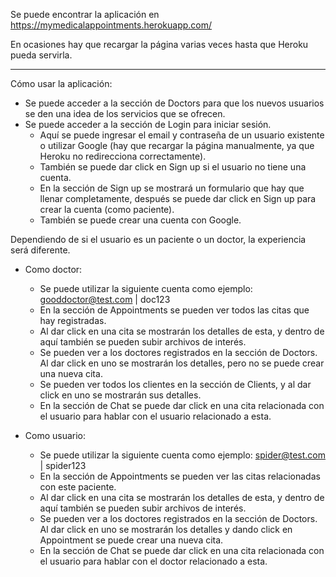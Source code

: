 Se puede encontrar la aplicación en https://mymedicalappointments.herokuapp.com/

En ocasiones hay que recargar la página varias veces hasta que Heroku pueda servirla.

-------------------------------------------------------------------------------------------------------------------------------------------------------------------------

Cómo usar la aplicación:
- Se puede acceder a la sección de Doctors para que los nuevos usuarios se den una idea de los servicios que se ofrecen.
- Se puede acceder a la sección de Login para iniciar sesión.
  - Aquí se puede ingresar el email y contraseña de un usuario existente o utilizar Google (hay que recargar la página manualmente, ya que Heroku no redirecciona correctamente).
  - También se puede dar click en Sign up si el usuario no tiene una cuenta.
  - En la sección de Sign up se mostrará un formulario que hay que llenar completamente, después se puede dar click en Sign up para crear la cuenta (como paciente).
  - También se puede crear una cuenta con Google.

Dependiendo de si el usuario es un paciente o un doctor, la experiencia será diferente.
- Como doctor:
  - Se puede utilizar la siguiente cuenta como ejemplo: gooddoctor@test.com | doc123
  - En la sección de Appointments se pueden ver todos las citas que hay registradas.
  - Al dar click en una cita se mostrarán los detalles de esta, y dentro de aquí también se pueden subir archivos de interés.
  - Se pueden ver a los doctores registrados en la sección de Doctors. Al dar click en uno se mostrarán los detalles, pero no se puede crear una nueva cita.
  - Se pueden ver todos los clientes en la sección de Clients, y al dar click en uno se mostrarán sus detalles.
  - En la sección de Chat se puede dar click en una cita relacionada con el usuario para hablar con el usuario relacionado a esta.

- Como usuario:
  - Se puede utilizar la siguiente cuenta como ejemplo: spider@test.com | spider123
  - En la sección de Appointments se pueden ver las citas relacionadas con este paciente.
  - Al dar click en una cita se mostrarán los detalles de esta, y dentro de aquí también se pueden subir archivos de interés.
  - Se pueden ver a los doctores registrados en la sección de Doctors. Al dar click en uno se mostrarán los detalles y dando click en Appointment se puede crear una nueva cita.
  - En la sección de Chat se puede dar click en una cita relacionada con el usuario para hablar con el doctor relacionado a esta.
